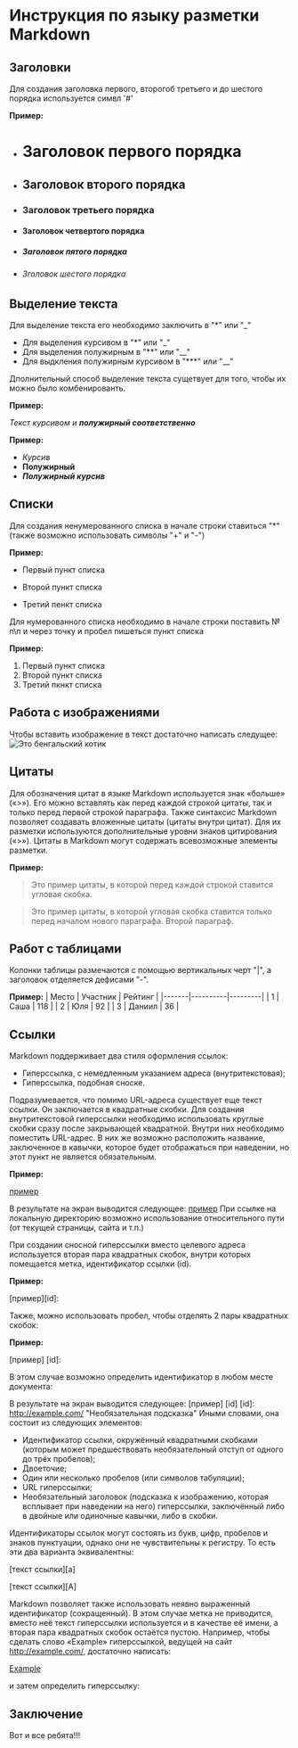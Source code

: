 # Инструкция по языку разметки Markdown

## Заголовки
Для создания заголовка первого, второгоб третьего и до шестого порядка используется симвл '#'

**Пример:**
* # Заголовок первого порядка
* ## Заголовок второго порядка
* ### Заголовок третьего порядка
* #### Заголовок четвертого порядка
* ##### Заголовок пятого порядка
* ###### Зголовок шестого порядка

## Выделение текста
Для выделение текста его необходимо заключить в "*" или "_"

* Для выделения курсивом в "*" или "_"
* Для выделения полужирным в "**" или "__"
* Для выдкления полужирным курсивом в "***" или "__"

Дполнительный способ выделение текста сущетвует для того, чтобы их можно было комбенированть.

**Пример:**

_Текст курсивом и **полужирный соответственно**_

**Пример:**
* *Курсив*
* **Полужирный**
* ***Полужирный курсив***
 
## Списки
Для создания ненумерованного списка в начале строки ставиться "*" (также возможно использовать символы "+" и "-")

**Пример:**
- Первый пункт списка
* Второй пункт списка 
+ Третий пенкт списка

Для нумерованного списка необходимо в начале строки поставить № п\п и через точку и пробел пишеться пункт списка

**Пример:** 
1. Первый пункт списка
2. Второй пункт списка
3. Третий пкнкт списка

## Работа с изображениями

Чтобы вставить изображение в текст достаточно написать следущее: ![Это бенгальский котик](Cat.jpg)

## Цитаты

Для обозначения цитат в языке Markdown используется знак «больше» («>»). Его можно вставлять как перед каждой строкой цитаты, так и только перед первой строкой параграфа. Также синтаксис Markdown позволяет создавать вложенные цитаты (цитаты внутри цитат). Для их разметки используются дополнительные уровни знаков цитирования («>»). Цитаты в Markdown могут содержать всевозможные элементы разметки.

**Пример:**
>Это пример цитаты,
>в которой перед каждой строкой
>ставится угловая скобка.

>Это пример цитаты,
в которой угловая скобка
ставится только перед началом нового параграфа.
>Второй параграф.

## Работ с таблицами
Колонки таблицы размечаются с помощью вертикальных черт "|", а заголовок отделяется дефисами "-".

**Пример:**
| Место | Участник | Рейтинг |
|-------|----------|---------|
| 1     | Саша     | 118     |
| 2     | Юля      | 92      |
| 3     | Даниил   | 36      |



## Ссылки

Markdown поддерживает два стиля оформления ссылок:

* Гиперссылка, с немедленным указанием адреса (внутритекстовая);
* Гиперссылка, подобная сноске.

Подразумевается, что помимо URL-адреса существует еще текст ссылки. Он заключается в квадратные скобки. Для создания внутритекстовой гиперссылки необходимо использовать круглые скобки сразу после закрывающей квадратной. Внутри них необходимо поместить URL-адрес. В них же возможно расположить название, заключенное в кавычки, которое будет отображаться при наведении, но этот пункт не является обязательным.

**Пример:**

[пример](http://example.com/ "Необязательная подсказка")

В результате на экран выводится следующее: [пример](http://example.com/ "Необязательная подсказка") При ссылке на локальную директорию возможно использование относительного пути (от текущей страницы, сайта и т.п.)

При создании сносной гиперссылки вместо целевого адреса используется вторая пара квадратных скобок, внутри которых помещается метка, идентификатор ссылки (id).

**Пример:**

[пример][id]:

Также, можно использовать пробел, чтобы отделять 2 пары квадратных скобок:

**Пример:**

[пример] [id]: 

В этом случае возможно определить идентификатор в любом месте документа:

В результате на экран выводится следующее: [пример] [id] [id]: http://example.com/ "Необязательная подсказка" Иными словами, она состоит из следующих элементов:

* Идентификатор ссылки, окружённый квадратными скобками (которым может предшествовать необязательный отступ от одного до трёх пробелов);
* Двоеточие;
* Один или несколько пробелов (или символов табуляции);
* URL гиперссылки;
* Необязательный заголовок (подсказка к изображению, которая всплывает при наведении на него) гиперссылки, заключённый либо в двойные или одиночные кавычки, либо в скобки.

Идентификаторы ссылок могут состоять из букв, цифр, пробелов и знаков пунктуации, однако они не чувствительны к регистру. То есть эти два варианта эквивалентны:

[текст ссылки][a]

[текст ссылки][A]

Markdown позволяет также использовать неявно выраженный идентификатор (сокращенный). В этом случае метка не приводится, вместо неё текст гиперссылки используется и в качестве её имени, а вторая пара квадратных скобок остаётся пустою. Например, чтобы сделать слово «Example» гиперссылкой, ведущей на сайт http://example.com/, достаточно написать:

[Example][]

и затем определить гиперссылку:

[Example]: http://example.com/


## Заключение

Вот и все ребята!!!